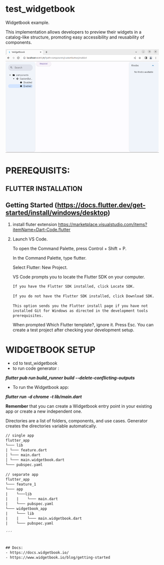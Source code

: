 # test_widgetbook

Widgetbook example.

This implementation allows developers to preview their widgets in a catalog-like structure, promoting easy accessibility and reusability of components.

![alt text](lib/assets/img.png)

# PREREQUISITS:

## FLUTTER INSTALLATION

## Getting Started (https://docs.flutter.dev/get-started/install/windows/desktop)


 1) install fluter extension  https://marketplace.visualstudio.com/items?itemName=Dart-Code.flutter
 2) Launch VS Code.

    To open the Command Palette, press Control + Shift + P.

    In the Command Palette, type flutter.

    Select Flutter: New Project.

    VS Code prompts you to locate the Flutter SDK on your computer.

        If you have the Flutter SDK installed, click Locate SDK.

        If you do not have the Flutter SDK installed, click Download SDK.

        This option sends you the Flutter install page if you have not installed Git for Windows as directed in the development tools prerequisites.

    When prompted Which Flutter template?, ignore it. Press Esc. You can create a test project after checking your development setup.


# WIDGETBOOK SETUP

- cd to test_widgetbook
- to run code generator : 

***flutter pub run build_runner build --delete-conflicting-outputs***

- To run the Widgetbook app: 

***flutter run -d chrome -t lib/main.dart***



**Remember** that you can create a Widgetbook entry point in your existing app or create a new independent one.

Directories are a list of folders, components, and use cases. Generator creates the directories variable automatically.

```
// single app
flutter_app
└─── lib
| └─── feature.dart
│ └─── main.dart
│ └─── main.widgetbook.dart
└─── pubspec.yaml

// separate app
flutter_app
└─── feature_1
└─── app
|    └───lib
|    |    └─── main.dart
|    └─── pubspec.yaml
└─── widgetbook_app
|    └─── lib
|    |    └─── main.widgetbook.dart
|    └─── pubspec.yaml

´´´


## Docs: 
- https://docs.widgetbook.io/
- https://www.widgetbook.io/blog/getting-started